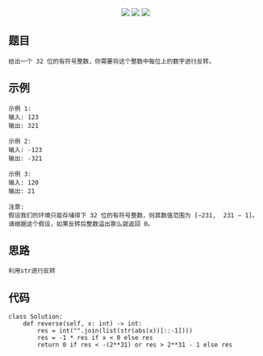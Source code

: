 <p align='center'>
<a href='https://github.com/HLearning/'><img src='https://img.shields.io/badge/github-HLearning-blue.svg'></a>
<a href='https://leetcode-cn.com/u/hlearning'><img src='https://img.shields.io/badge/leetcode-HLearning-yellow.svg'></a>
<a href='https://leetcode4py.readthedocs.io/'><img src='https://img.shields.io/badge/readthedocs-leetcode4py-orange.svg'></a>
</p>

## 题目
```
给出一个 32 位的有符号整数，你需要将这个整数中每位上的数字进行反转。
```

## 示例
```
示例 1:
输入: 123
输出: 321

示例 2:
输入: -123
输出: -321

示例 3:
输入: 120
输出: 21

注意:
假设我们的环境只能存储得下 32 位的有符号整数，则其数值范围为 [−231,  231 − 1]。
请根据这个假设，如果反转后整数溢出那么就返回 0。
```

## 思路
```
利用str进行反转
```

## 代码
```
class Solution:
    def reverse(self, x: int) -> int:
        res = int("".join(list(str(abs(x))[::-1])))
        res = -1 * res if x < 0 else res
        return 0 if res < -(2**31) or res > 2**31 - 1 else res
```
